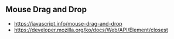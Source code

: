 ## Mouse Drag and Drop 


- https://javascript.info/mouse-drag-and-drop
- https://developer.mozilla.org/ko/docs/Web/API/Element/closest



